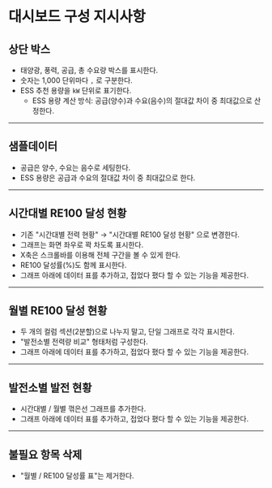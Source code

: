 # 대시보드 구성 지시사항

## 상단 박스
- 태양광, 풍력, 공급, 총 수요량 박스를 표시한다.
- 숫자는 1,000 단위마다 `,` 로 구분한다.
- ESS 추천 용량을 `kW` 단위로 표기한다.  
  - ESS 용량 계산 방식: 공급(양수)과 수요(음수)의 절대값 차이 중 최대값으로 산정한다.

---

## 샘플데이터
- 공급은 양수, 수요는 음수로 세팅한다.
- ESS 용량은 공급과 수요의 절대값 차이 중 최대값으로 한다.

---

## 시간대별 RE100 달성 현황
- 기존 "시간대별 전력 현황" → "시간대별 RE100 달성 현황" 으로 변경한다.
- 그래프는 화면 좌우로 꽉 차도록 표시한다.
- X축은 스크롤바를 이용해 전체 구간을 볼 수 있게 한다.
- RE100 달성률(%)도 함께 표시한다.
- 그래프 아래에 데이터 표를 추가하고, 접었다 폈다 할 수 있는 기능을 제공한다.

---

## 월별 RE100 달성 현황
- 두 개의 컬럼 섹션(2분할)으로 나누지 말고, 단일 그래프로 각각 표시한다.
- "발전소별 전력량 비교" 형태처럼 구성한다.
- 그래프 아래에 데이터 표를 추가하고, 접었다 폈다 할 수 있는 기능을 제공한다.

---

## 발전소별 발전 현황
- 시간대별 / 월별 꺾은선 그래프를 추가한다.
- 그래프 아래에 데이터 표를 추가하고, 접었다 폈다 할 수 있는 기능을 제공한다.

---

## 불필요 항목 삭제
- "월별 / RE100 달성률 표"는 제거한다.